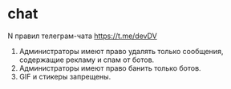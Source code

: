 # chat
N правил телеграм-чата https://t.me/devDV

1. Администраторы имеют право удалять только сообщения, содержащие рекламу и спам от ботов.
1. Администраторы имеют право банить только  ботов.
1. GIF и стикеры запрещены.

